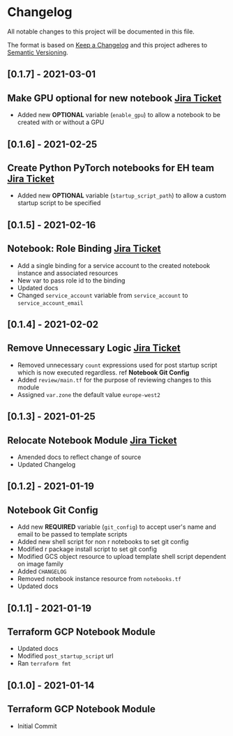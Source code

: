 # Changelog
All notable changes to this project will be documented in this file.

The format is based on [Keep a Changelog](http://keepachangelog.com/en/1.0.0/)
and this project adheres to [Semantic Versioning](http://semver.org/spec/v2.0.0.html).

## [0.1.7] - 2021-03-01
## Make GPU optional for new notebook [Jira Ticket](https://collaborate2.ons.gov.uk/jira/browse/CATDDSC-136)
- Added new __OPTIONAL__ variable (`enable_gpu`) to allow a notebook to be created with or without a GPU

## [0.1.6] - 2021-02-25
## Create Python PyTorch notebooks for EH team [Jira Ticket](https://collaborate2.ons.gov.uk/jira/browse/CATDDSC-101)
- Added new __OPTIONAL__ variable (`startup_script_path`) to allow a custom startup script to be specified

## [0.1.5] - 2021-02-16
## Notebook: Role Binding [Jira Ticket](https://collaborate2.ons.gov.uk/jira/browse/CATDDSC-84)
- Add a single binding for a service account to the created notebook instance and associated resources
- New var to pass role id to the binding
- Updated docs
- Changed `service_account` variable from `service_account` to `service_account_email`

## [0.1.4] - 2021-02-02
## Remove Unnecessary Logic [Jira Ticket](https://collaborate2.ons.gov.uk/jira/browse/CATDDSC-52)
- Removed unnecessary `count` expressions used for post startup script which is now executed regardless. ref **Notebook Git Config**
- Added `review/main.tf` for the purpose of reviewing changes to this module
- Assigned `var.zone` the default value `europe-west2`

## [0.1.3] - 2021-01-25
## Relocate Notebook Module [Jira Ticket](https://collaborate2.ons.gov.uk/jira/browse/CATDDSC-52)
- Amended docs to reflect change of source
- Updated Changelog

## [0.1.2] - 2021-01-19
## Notebook Git Config
- Add new __REQUIRED__ variable (`git_config`) to accept user's name and email to be passed to template scripts
- Added new shell script for non r notebooks to set git config
- Modified r package install script to set git config
- Modified GCS object resource to upload template shell script dependent on image family
- Added `CHANGELOG`
- Removed notebook instance resource from `notebooks.tf`
- Updated docs

## [0.1.1] - 2021-01-19
## Terraform GCP Notebook Module
- Updated docs
- Modified `post_startup_script` url
- Ran `terraform fmt`

## [0.1.0] - 2021-01-14
## Terraform GCP Notebook Module
- Initial Commit
